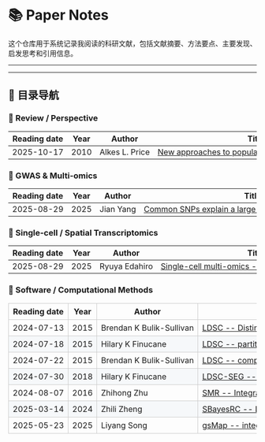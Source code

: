 # 📚 Paper Notes

这个仓库用于系统记录我阅读的科研文献，包括文献摘要、方法要点、主要发现、启发思考和引用信息。

---

---

## 🧩 目录导航

### 🧠 Review / Perspective

<table>
  <thead>
    <tr>
      <th style="white-space:nowrap;">Reading date</th>
      <th style="white-space:nowrap;">Year</th>
      <th style="white-space:nowrap;">Author</th>
      <th style="white-space:nowrap;">Title</th>
    </tr>
  </thead>
  <tbody>
    <tr>
      <td style="white-space:nowrap;">2025-10-17</td>
      <td style="white-space:nowrap;">2010</td>
      <td style="white-space:nowrap;">Alkes L. Price</td>
      <td style="white-space:nowrap;">
        <a href="2025/2025-10-17_New_approaches_to_population_stratification_in_GWAS.md">
          New approaches to population stratification in GWAS
        </a>
      </td>
    </tr>
  </tbody>
</table>

### 🧬 GWAS & Multi-omics
<table>
  <thead>
    <tr>
      <th style="white-space:nowrap;">Reading date</th>
      <th style="white-space:nowrap;">Year</th>
      <th style="white-space:nowrap;">Author</th>
      <th style="white-space:nowrap;">Title</th>
    </tr>
  </thead>
  <tbody>
    <tr>
      <td style="white-space:nowrap;">2025-08-29</td>
      <td style="white-space:nowrap;">2025</td>
      <td style="white-space:nowrap;">Jian Yang</td>
      <td style="white-space:nowrap;">
        <a href="2025/2025-04-13_Common_SNPs_explain_a_large_proportion_of_the_heritability.md">
          Common SNPs explain a large proportion of the heritability
        </a>
      </td>
    </tr>
  </tbody>
</table>

### 🧬 Single-cell / Spatial Transcriptomics

<table>
  <thead>
    <tr>
      <th style="white-space:nowrap;">Reading date</th>
      <th style="white-space:nowrap;">Year</th>
      <th style="white-space:nowrap;">Author</th>
      <th style="white-space:nowrap;">Title</th>
    </tr>
  </thead>
  <tbody>
    <tr>
      <td style="white-space:nowrap;">2025-08-29</td>
      <td style="white-space:nowrap;">2025</td>
      <td style="white-space:nowrap;">Ryuya Edahiro</td>
      <td style="white-space:nowrap;">
        <a href="2025/2025-08-29_Deciphering_state-dependent_immune_features_from_multi-layer_omics_data_at_single-cell_resolution.md">
          Single-cell multi-omics -- immune features Japan
        </a>
      </td>
    </tr>
  </tbody>
</table>

### 🧰 Software / Computational Methods

<table style="border-collapse:collapse;width:100%;">
  <thead>
    <tr>
      <th style="border:1px solid #ccc;padding:6px 8px;white-space:nowrap;word-break:keep-all;">Reading&nbsp;date</th>
      <th style="border:1px solid #ccc;padding:6px 8px;white-space:nowrap;word-break:keep-all;">Year</th>
      <th style="border:1px solid #ccc;padding:6px 8px;white-space:nowrap;word-break:keep-all;">Author</th>
      <th style="border:1px solid #ccc;padding:6px 8px;white-space:nowrap;word-break:keep-all;">Title</th>
    </tr>
  </thead>
  <tbody>
    <tr>
      <td style="border:1px solid #ccc;padding:6px 8px;white-space:nowrap;word-break:keep-all;">2024-07-13</td>
      <td style="border:1px solid #ccc;padding:6px 8px;white-space:nowrap;word-break:keep-all;">2015</td>
      <td style="border:1px solid #ccc;padding:6px 8px;white-space:nowrap;word-break:keep-all;">Brendan&nbsp;K&nbsp;Bulik-Sullivan</td>
      <td style="border:1px solid #ccc;padding:6px 8px;white-space:nowrap;word-break:keep-all;">
        <a href="2024/2024-07-13_LDSC.md">
          <nobr>LDSC&nbsp;--&nbsp;Distinguish&nbsp;confounding&nbsp;from&nbsp;polygenicity</nobr>
        </a>
      </td>
    </tr>
    <tr style="background:#f6f8fa;">
      <td style="border:1px solid #ccc;padding:6px 8px;white-space:nowrap;word-break:keep-all;">2024-07-18</td>
      <td style="border:1px solid #ccc;padding:6px 8px;white-space:nowrap;word-break:keep-all;">2015</td>
      <td style="border:1px solid #ccc;padding:6px 8px;white-space:nowrap;word-break:keep-all;">Hilary&nbsp;K&nbsp;Finucane</td>
      <td style="border:1px solid #ccc;padding:6px 8px;white-space:nowrap;word-break:keep-all;">
        <a href="2024/2024-07-18_LDSC_partitation_heritability.md">
          <nobr>LDSC&nbsp;--&nbsp;partitioning&nbsp;heritability&nbsp;by&nbsp;function&nbsp;annotation</nobr>
        </a>
      </td>
    </tr>
    <tr>
      <td style="border:1px solid #ccc;padding:6px 8px;white-space:nowrap;word-break:keep-all;">2024-07-22</td>
      <td style="border:1px solid #ccc;padding:6px 8px;white-space:nowrap;word-break:keep-all;">2015</td>
      <td style="border:1px solid #ccc;padding:6px 8px;white-space:nowrap;word-break:keep-all;">Brendan&nbsp;K&nbsp;Bulik-Sullivan</td>
      <td style="border:1px solid #ccc;padding:6px 8px;white-space:nowrap;word-break:keep-all;">
        <a href="2024/2024-07-22_LDSC_genetic_correlation.md">
          <nobr>LDSC&nbsp;--&nbsp;complex&nbsp;traits&nbsp;genetic&nbsp;correlations</nobr>
        </a>
      </td>
    </tr>
    <tr style="background:#f6f8fa;">
      <td style="border:1px solid #ccc;padding:6px 8px;white-space:nowrap;word-break:keep-all;">2024-07-30</td>
      <td style="border:1px solid #ccc;padding:6px 8px;white-space:nowrap;word-break:keep-all;">2018</td>
      <td style="border:1px solid #ccc;padding:6px 8px;white-space:nowrap;word-break:keep-all;">Hilary&nbsp;K&nbsp;Finucane</td>
      <td style="border:1px solid #ccc;padding:6px 8px;white-space:nowrap;word-break:keep-all;">
        <a href="2024/2024-07-30_LDSC-SEG.md">
          <nobr>LDSC-SEG&nbsp;--&nbsp;Heritability&nbsp;enrichment</nobr>
        </a>
      </td>
    </tr>
    <tr>
      <td style="border:1px solid #ccc;padding:6px 8px;white-space:nowrap;word-break:keep-all;">2024-08-07</td>
      <td style="border:1px solid #ccc;padding:6px 8px;white-space:nowrap;word-break:keep-all;">2016</td>
      <td style="border:1px solid #ccc;padding:6px 8px;white-space:nowrap;word-break:keep-all;">Zhihong&nbsp;Zhu</td>
      <td style="border:1px solid #ccc;padding:6px 8px;white-space:nowrap;word-break:keep-all;">
        <a href="2024/2024-08-07_SMR.md">
          <nobr>SMR&nbsp;--&nbsp;Integrat&nbsp;GWAS&nbsp;with&nbsp;eQTL</nobr>
        </a>
      </td>
    </tr>
    <tr style="background:#f6f8fa;">
      <td style="border:1px solid #ccc;padding:6px 8px;white-space:nowrap;word-break:keep-all;">2025-03-14</td>
      <td style="border:1px solid #ccc;padding:6px 8px;white-space:nowrap;word-break:keep-all;">2024</td>
      <td style="border:1px solid #ccc;padding:6px 8px;white-space:nowrap;word-break:keep-all;">Zhili&nbsp;Zheng</td>
      <td style="border:1px solid #ccc;padding:6px 8px;white-space:nowrap;word-break:keep-all;">
        <a href="2025/2025-03-14_SBayesRC.md">
          <nobr>SBayesRC&nbsp;--&nbsp;Leveraging&nbsp;functional&nbsp;annotations&nbsp;to&nbsp;improve&nbsp;polygenic&nbsp;prediction</nobr>
        </a>
      </td>
    </tr>
    <tr>
      <td style="border:1px solid #ccc;padding:6px 8px;white-space:nowrap;word-break:keep-all;">2025-05-23</td>
      <td style="border:1px solid #ccc;padding:6px 8px;white-space:nowrap;word-break:keep-all;">2025</td>
      <td style="border:1px solid #ccc;padding:6px 8px;white-space:nowrap;word-break:keep-all;">Liyang&nbsp;Song</td>
      <td style="border:1px solid #ccc;padding:6px 8px;white-space:nowrap;word-break:keep-all;">
        <a href="2025/2025-05-23_gsMap.md">
          <nobr>gsMap&nbsp;--&nbsp;integrate&nbsp;GWAS&nbsp;with&nbsp;spatial&nbsp;omics</nobr>
        </a>
      </td>
    </tr>
  </tbody>
</table>
